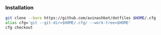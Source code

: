 
### Installation

```sh
git clone --bare https://github.com/avinashbot/dotfiles $HOME/.cfg
alias cfg='git --git-dir=$HOME/.cfg/ --work-tree=$HOME'
cfg checkout
```


